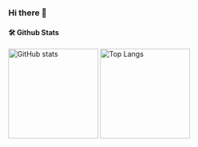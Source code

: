 ### Hi there 👋


#### 🛠️ Github Stats

<p>
<img height="180em", src="https://github-readme-stats.vercel.app/api?username=chanha-park&count_private=true&bg_color=30,e96443,904e95&title_color=fff&text_color=fff", alt="GitHub stats"/>
<img height="180em", src="https://github-readme-stats.vercel.app/api/top-langs/?username=chanha-park&layout=compact&bg_color=30,e96443,904e95&title_color=fff&text_color=fff&hide=TeX,Roff,Perl", alt="Top Langs"/>
</p>


<!--
**chanha-park/chanha-park** is a ✨ _special_ ✨ repository because its `README.md` (this file) appears on your GitHub profile.

Here are some ideas to get you started:

- 🔭 I’m currently working on ...
- 🌱 I’m currently learning ...
- 👯 I’m looking to collaborate on ...
- 🤔 I’m looking for help with ...
- 💬 Ask me about ...
- 📫 How to reach me: ...
- 😄 Pronouns: ...
- ⚡ Fun fact: ...
-->
